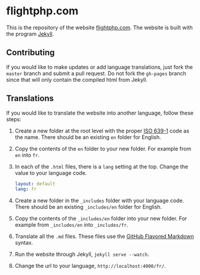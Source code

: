 # flightphp.com

This is the repository of the website [flightphp.com](http://flightphp.com).
The website is built with the program [Jekyll](https://jekyllrb.com/).

## Contributing

If you would like to make updates or add language translations, just fork
the `master` branch and submit a pull request. Do not fork the `gh-pages` branch
since that will only contain the compiled html from Jekyll.

## Translations

If you would like to translate the website into another language, follow these steps:

1. Create a new folder at the root level with the proper [ISO 639-1](http://www.loc.gov/standards/iso639-2/php/code_list.php)
code as the name. There should be an existing `en` folder for English.

2. Copy the contents of the `en` folder to your new folder. For example from `en` into `fr`.

3. In each of the `.html` files, there is a `lang` setting at the top. Change the value to your language code.

    ``` yaml
    layout: default
    lang: fr
    ```

4. Create a new folder in the `_includes` folder with your language code.
There should be an existing `_includes/en` folder for English.

5. Copy the contents of the `_includes/en` folder into your new folder. For example from `_includes/en` into `_includes/fr`.

6. Translate all the `.md` files. These files use the [GitHub Flavored Markdown](https://guides.github.com/features/mastering-markdown/) syntax.

7. Run the website through Jekyll, `jekyll serve --watch`.

8. Change the url to your language, `http://localhost:4000/fr/`.
